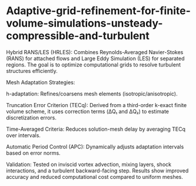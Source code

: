 # Adaptive-grid-refinement-for-finite-volume-simulations-unsteady-compressible-and-turbulent
Hybrid RANS/LES (HRLES): Combines Reynolds-Averaged Navier-Stokes (RANS) for attached flows and Large Eddy Simulation (LES) for separated regions. The goal is to optimize computational grids to resolve turbulent structures efficiently.

Mesh Adaptation Strategies:

h-adaptation: Refines/coarsens mesh elements (isotropic/anisotropic).

Truncation Error Criterion (TECq): Derived from a third-order k-exact finite volume scheme, it uses correction terms (ΔQ₁ and ΔQ₂) to estimate discretization errors.

Time-Averaged Criteria: Reduces solution-mesh delay by averaging TECq over intervals.

Automatic Period Control (APC): Dynamically adjusts adaptation intervals based on error norms.

Validation: Tested on inviscid vortex advection, mixing layers, shock interactions, and a turbulent backward-facing step. Results show improved accuracy and reduced computational cost compared to uniform meshes.
